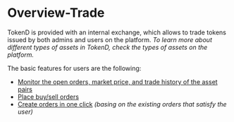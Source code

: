 # Overview-Trade

TokenD is provided with an internal exchange, which allows to trade tokens issued by both admins and users on the platform. _To learn more about different types of assets in TokenD, check the types of assets on the platform._

The basic features for users are the following:

* [Monitor the open orders, market price, and trade history of the asset pairs](internal-exchange-interface.md)
* [Place buy/sell orders](place-buy-sell-orders.md)
* [Create orders in one click](create-orders-in-one-click.md) _\(basing on the existing orders that satisfy the user\)_



